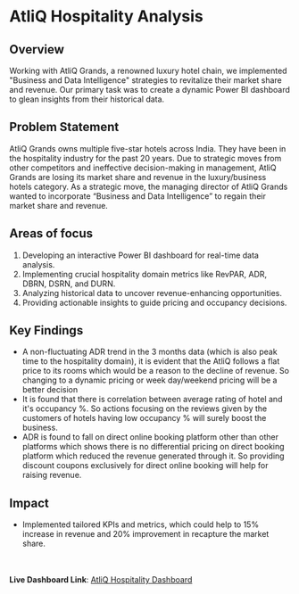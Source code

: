 # AtliQ Hospitality Analysis

## Overview

Working with AtliQ Grands, a renowned luxury hotel chain, we implemented "Business and Data Intelligence" strategies to revitalize their market share and revenue. Our primary task was to create a dynamic Power BI dashboard to glean insights from their historical data. 

## Problem Statement

AtliQ Grands owns multiple five-star hotels across India. They have been in the hospitality industry for the past 20 years. Due to strategic moves from other competitors and ineffective decision-making in management, AtliQ Grands are losing its market share and revenue in the luxury/business hotels category. As a strategic move, the managing director of AtliQ Grands wanted to incorporate “Business and Data Intelligence” to regain their market share and revenue.


## Areas of focus

1. Developing an interactive Power BI dashboard for real-time data analysis.
2. Implementing crucial hospitality domain metrics like RevPAR, ADR, DBRN, DSRN, and DURN.
3. Analyzing historical data to uncover revenue-enhancing opportunities.
4. Providing actionable insights to guide pricing and occupancy decisions.

## Key Findings

- A non-fluctuating ADR trend in the 3 months data (which is also peak time to the hospitality domain), it is evident that the AtliQ follows a flat price to its rooms
  which would be a reason to the decline of revenue. So changing to a dynamic pricing or week day/weekend pricing will be a better decision
- It is found that there is correlation between average rating of hotel and it's occupancy %. So actions focusing on the reviews given by the customers of hotels having low
  occupancy % will surely boost the business.
- ADR is found to fall on direct online booking platform other than other platforms which shows there is no differential pricing on direct booking platform which reduced the
  revenue generated through it. So providing discount coupons exclusively for direct online booking will help for raising revenue.

## Impact
- Implemented tailored KPIs and metrics, which could help to 15% increase in revenue and 20% improvement in recapture the market share.

\
\
**Live Dashboard Link**: [AtliQ Hospitality Dashboard](https://app.powerbi.com/view?r=eyJrIjoiNmE1NjZjODgtMWUwOC00NWUyLWE1NzEtMTk4MjQ0ZjYwMDFlIiwidCI6ImNlZmRjNTQyLTY3OTUtNDNlYi04NzQ2LTExNzdhOGM2Yjc2NiJ9)


